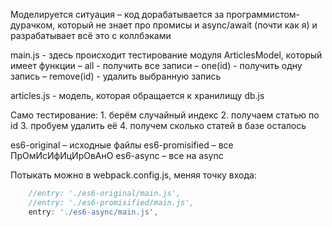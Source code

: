 Моделируется ситуация – код дорабатывается за программистом-дурачком, 
который не знает про промисы и async/await (почти как я) и
разрабатывает всё это с коллбэками

main.js - здесь происходит тестирование модуля ArticlesModel, который имеет функции
	– all - получить все записи
	– one(id) - получить одну запись
	– remove(id) - удалить выбранную запись

articles.js - модель, которая обращается к хранилищу db.js

Само тестирование:
	1. берём случайный индекс
	2. получаем статью по id
	3. пробуем удалить её
	4. получем сколько статей в базе осталось
	
es6-original – исходные файлы
es6-promisified – все ПрОмИсИфИцИрОвАнО
es6-async – все на async 
	  
Потыкать можно в webpack.config.js, меняя точку входа:
```javascript
    //entry: './es6-original/main.js',
    //entry: './es6-promisified/main.js',
    entry: './es6-async/main.js',
```
